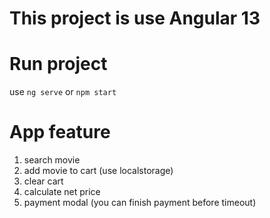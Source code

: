 # This project is use Angular 13
# Run project
use `ng serve` or `npm start`
# App feature
1. search movie
2. add movie to cart (use localstorage)
3. clear cart
4. calculate net price
5. payment modal (you can finish payment before timeout)
